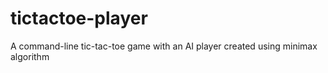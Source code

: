 # tictactoe-player
A command-line tic-tac-toe game with an AI player created using minimax algorithm
